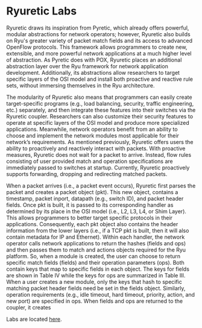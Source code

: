 # Ryuretic Labs

Ryuretic draws its inspiration from Pyretic, which already offers powerful, modular abstractions for network operators; however, Ryuretic also builds on Ryu's greater variety of packet match fields and its access to advanced OpenFlow protocols. This framework allows programmers to create new, extensible, and more powerful network applications at a much higher level of abstraction. As Pyretic does with POX, Ryuretic places an additional abstraction layer over the Ryu framework for network application development. Additionally, its abstractions allow researchers to target specific layers of the OSI model and install both proactive and reactive rule sets, without immersing themselves in the Ryu architecture.

The modularity of Ryuretic also means that programmers
can easily create target-specific programs (e.g., load balancing,
security, traffic engineering, etc.) separately, and then integrate
these features into their switches via the Ryuretic coupler.
Researchers can also customize their security features to
operate at specific layers of the OSI model and produce more
specialized applications. Meanwhile, network operators benefit
from an ability to choose and implement the network modules
most applicable for their network’s requirements.
As mentioned previously, Ryuretic offers users the ability to
proactively and reactively interact with packets. With proactive
measures, Ryuretic does not wait for a packet to arrive.
Instead, flow rules consisting of user provided match and
operation specifications are immediately passed to switches at
startup. Currently, Ryuretic proactively supports forwarding,
dropping and redirecting matched packets.

When a packet arrives (i.e., a packet event occurs),
Ryuretic first parses the packet and creates a packet object
(pkt). This new object, contains a timestamp,
packet inport, datapath (e.g., switch ID), and packet
header fields. Once pkt is built, it is passed to its corresponding
handler as determined by its place in the OSI model (i.e., L2,
L3, L4, or Shim Layer). This allows programmers to better
target specific protocols in their applications. Consequently,
each pkt object also contains the header information from
the lower layers (i.e., if a TCP pkt is built, then it will also
contain metadata for IP and Ethernet). Within each handler,
the network operator calls network applications to return the
hashes (fields and ops) and then passes them to match and
actions objects required for the Ryu platform. So, when a
module is created, the user can choose to return specific
match fields (fields) and their operation parameters (ops). Both
contain keys that map to specific fields in each object. The keys
for fields are shown in Table IV while the keys for ops are
summarized in Table III. When a user creates a new module,
only the keys that hash to specific matching packet header
fields need be set in the fields object. Similarly, operation
requirements (e.g., idle timeout, hard timeout, priority, action,
and new port) are specified in ops.
When fields and ops are returned to the coupler, it creates


Labs are located [here](https://github.com/Ryuretic/RyureticLabs/wiki/Lab-1:-Rogue-NAT-Detector).
